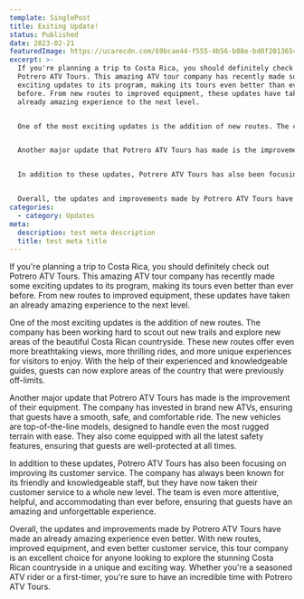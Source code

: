 ```yaml
---
template: SinglePost
title: Exiting Update!
status: Published
date: 2023-02-21
featuredImage: https://ucarecdn.com/69bcae44-f555-4b56-b08e-bd0f2013654a/-/crop/1634x1690/0,434/-/preview/
excerpt: >-
  If you're planning a trip to Costa Rica, you should definitely check out
  Potrero ATV Tours. This amazing ATV tour company has recently made some
  exciting updates to its program, making its tours even better than ever
  before. From new routes to improved equipment, these updates have taken an
  already amazing experience to the next level.


  One of the most exciting updates is the addition of new routes. The company has been working hard to scout out new trails and explore new areas of the beautiful Costa Rican countryside. These new routes offer even more breathtaking views, more thrilling rides, and more unique experiences for visitors to enjoy. With the help of their experienced and knowledgeable guides, guests can now explore areas of the country that were previously off-limits.


  Another major update that Potrero ATV Tours has made is the improvement of their equipment. The company has invested in brand new ATVs, ensuring that guests have a smooth, safe, and comfortable ride. The new vehicles are top-of-the-line models, designed to handle even the most rugged terrain with ease. They also come equipped with all the latest safety features, ensuring that guests are well-protected at all times.


  In addition to these updates, Potrero ATV Tours has also been focusing on improving its customer service. The company has always been known for its friendly and knowledgeable staff, but they have now taken their customer service to a whole new level. The team is even more attentive, helpful, and accommodating than ever before, ensuring that guests have an amazing and unforgettable experience.


  Overall, the updates and improvements made by Potrero ATV Tours have made an already amazing experience even better. With new routes, improved equipment, and even better customer service, this tour company is an excellent choice for anyone looking to explore the stunning Costa Rican countryside in a unique and exciting way. Whether you're a seasoned ATV rider or a first-timer, you're sure to have an incredible time with Potrero ATV Tours.
categories:
  - category: Updates
meta:
  description: test meta description
  title: test meta title
---
```

If you're planning a trip to Costa Rica, you should definitely check out Potrero ATV Tours. This amazing ATV tour company has recently made some exciting updates to its program, making its tours even better than ever before. From new routes to improved equipment, these updates have taken an already amazing experience to the next level.

One of the most exciting updates is the addition of new routes. The company has been working hard to scout out new trails and explore new areas of the beautiful Costa Rican countryside. These new routes offer even more breathtaking views, more thrilling rides, and more unique experiences for visitors to enjoy. With the help of their experienced and knowledgeable guides, guests can now explore areas of the country that were previously off-limits.

Another major update that Potrero ATV Tours has made is the improvement of their equipment. The company has invested in brand new ATVs, ensuring that guests have a smooth, safe, and comfortable ride. The new vehicles are top-of-the-line models, designed to handle even the most rugged terrain with ease. They also come equipped with all the latest safety features, ensuring that guests are well-protected at all times.

In addition to these updates, Potrero ATV Tours has also been focusing on improving its customer service. The company has always been known for its friendly and knowledgeable staff, but they have now taken their customer service to a whole new level. The team is even more attentive, helpful, and accommodating than ever before, ensuring that guests have an amazing and unforgettable experience.

Overall, the updates and improvements made by Potrero ATV Tours have made an already amazing experience even better. With new routes, improved equipment, and even better customer service, this tour company is an excellent choice for anyone looking to explore the stunning Costa Rican countryside in a unique and exciting way. Whether you're a seasoned ATV rider or a first-timer, you're sure to have an incredible time with Potrero ATV Tours.